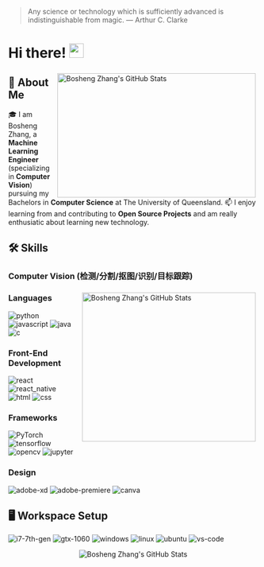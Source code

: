 > Any science or technology which is sufficiently advanced is indistinguishable from magic. — Arthur C. Clarke
# Hi there! <img src="https://media.giphy.com/media/hvRJCLFzcasrR4ia7z/giphy.gif" width="29px"> 
<img src="https://github-readme-stats.vercel.app/api?username=danielzhangau&show_icons=true" alt="Bosheng Zhang's GitHub Stats" height="250" width="400" align="right" style="margin: 5px; margin-bottom: 0px;" />  

## 🤿 About Me
🎓 I am Bosheng Zhang, a **Machine Learning Engineer** (specializing in **Computer Vision**) pursuing my Bachelors in **Computer Science** at The University of Queensland.  📫 I enjoy learning from and contributing to **Open Source Projects** and am really enthusiatic about learning new technology.  

## 🛠️ Skills
### Computer Vision (检测/分割/抠图/识别/目标跟踪)
<img src="https://github-readme-stats.vercel.app/api/top-langs/?username=danielzhangau" alt="Bosheng Zhang's GitHub Stats" height="300" width="350" align="right" style="margin: 5px; margin-bottom: 0px;" /> 

### Languages 
![python](https://img.shields.io/badge/Python-3776AB?style=for-the-badge&logo=python&logoColor=white) 
![javascript](https://img.shields.io/badge/JavaScript-323330?style=for-the-badge&logo=javascript&logoColor=F7DF1E) 
![java](https://img.shields.io/badge/Java-ED8B00?style=for-the-badge&logo=java&logoColor=white)
![c](https://img.shields.io/badge/C-00599C?style=for-the-badge&logo=c&logoColor=white)
### Front-End Development
![react](https://img.shields.io/badge/React-20232A?style=for-the-badge&logo=react&logoColor=61DAFB) 
![react_native](https://img.shields.io/badge/React_Native-20232A?style=for-the-badge&logo=react&logoColor=61DAFB)
![html](https://img.shields.io/badge/HTML5-E34F26?style=for-the-badge&logo=html5&logoColor=white) 
![css](https://img.shields.io/badge/CSS3-1572B6?style=for-the-badge&logo=css3&logoColor=white)
### Frameworks
![PyTorch](https://img.shields.io/badge/PyTorch-EE4C2C?style=for-the-badge&logo=PyTorch&logoColor=white) 
![tensorflow](https://img.shields.io/badge/TensorFlow-FF6F00?style=for-the-badge&logo=tensorflow&logoColor=white)
![opencv](https://img.shields.io/badge/OpenCV-27338e?style=for-the-badge&logo=OpenCV&logoColor=white)
![jupyter](https://img.shields.io/badge/Jupyter-F37626.svg?&style=for-the-badge&logo=Jupyter&logoColor=white)
### Design 
![adobe-xd](https://img.shields.io/badge/Adobe%20XD-470137?style=for-the-badge&logo=Adobe%20XD&logoColor=#FF61F6)
![adobe-premiere](https://img.shields.io/badge/Adobe-Premiere%20Pro-9999FF?style=for-the-badge&logo=Adobe-Premiere%20Pro&labelColor=2f2f5b&logoWidth=15)
![canva](https://img.shields.io/badge/Canva-%2300C4CC.svg?&style=for-the-badge&logo=Canva&logoColor=white)
## 🖥️ Workspace Setup
![i7-7th-gen](https://img.shields.io/badge/Intel-Core_i7_7th-0071C5?style=for-the-badge&logo=intel&logoColor=white)
![gtx-1060](https://img.shields.io/badge/NVIDIA-GTX_1060-76B900?style=for-the-badge&logo=nvidia&logoColor=white)
![windows](https://img.shields.io/badge/Windows_10-0078D6?style=for-the-badge&logo=windows&logoColor=white)
![linux](https://img.shields.io/badge/Linux-FCC624?style=for-the-badge&logo=linux&logoColor=black)
![ubuntu](https://img.shields.io/badge/Ubuntu-E95420?style=for-the-badge&logo=ubuntu&logoColor=white)
![vs-code](https://img.shields.io/badge/VS_Code-007ACC?style=for-the-badge&logo=Visual-Studio-Code&logoColor=white)

<p align="center">
  <img src="https://github-readme-streak-stats.herokuapp.com/?user=danielzhangau" alt="Bosheng Zhang's GitHub Stats"/>
</p>
